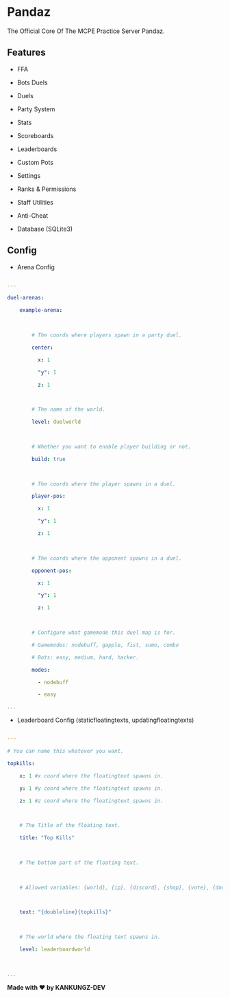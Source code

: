 # Pandaz

The Official Core Of The MCPE Practice Server Pandaz.

## Features

- FFA

- Bots Duels

- Duels 

- Party System

- Stats

- Scoreboards

- Leaderboards

- Custom Pots

- Settings

- Ranks & Permissions

- Staff Utilities

- Anti-Cheat

- Database (SQLite3)

## Config

- Arena Config

```yaml

---

duel-arenas: 

    example-arena:

    

        # The coords where players spawn in a party duel.

        center:

          x: 1

          "y": 1

          z: 1

          

        # The name of the world.

        level: duelworld

        

        # Whether you want to enable player building or not.

        build: true

        

        # The coords where the player spawns in a duel.

        player-pos:

          x: 1

          "y": 1

          z: 1

          

        # The coords where the opponent spawns in a duel.

        opponent-pos:

          x: 1

          "y": 1

          z: 1

          

        # Configure what gamemode this duel map is for.

        # Gamemodes: nodebuff, gapple, fist, sumo, combo

        # Bots: easy, medium, hard, hacker.

        modes:

          - nodebuff

          - easy

...

```

- Leaderboard Config (staticfloatingtexts, updatingfloatingtexts)

```yaml

---

# You can name this whatever you want.

topkills:

    x: 1 #x coord where the floatingtext spawns in.

    y: 1 #y coord where the floatingtext spawns in.

    z: 1 #z coord where the floatingtext spawns in.

    

    # The Title of the floating text.

    title: "Top Kills"

    

    # The bottom part of the floating text.

    

    # Allowed variables: {world}, {ip}, {discord}, {shop}, {vote}, {doubleline}, {line}, {player}, {kills}, {deaths}, {kdr}, {elo}, {coins}, {streak}, {player_health}, {player_max_health}, {online_players}, {online_max_players}, {topkills}, {topdeaths}, {topkdr}, {topelo}, {toplevels}, {topwins}, {toplosses}, {topkillstreaks}, {topdailykills} and {topdailydeaths}

    

    text: "{doubleline}{topkills}"

    

    # The world where the floating text spawns in.

    level: leaderboardworld

    

...

```

<b>Made with ❤ by KANKUNGZ-DEV</b>


